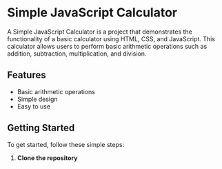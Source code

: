 # Simple JavaScript Calculator

A Simple JavaScript Calculator is a project that demonstrates the functionality of a basic calculator using HTML, CSS, and JavaScript. This calculator allows users to perform basic arithmetic operations such as addition, subtraction, multiplication, and division.

## Features

* Basic arithmetic operations
* Simple design
* Easy to use

## Getting Started

To get started, follow these simple steps:

1. **Clone the repository**
